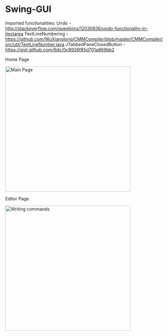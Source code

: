 # Swing-GUI
Imported functionalities:
Undo - http://stackoverflow.com/questions/12030836/undo-functionality-in-jtextarea
TextLineNumbering - https://github.com/WuXianglong/CMMCompiler/blob/master/CMMCompiler/src/util/TextLineNumber.java
JTabbedPaneClosedButton - https://gist.github.com/6dc/0c8926f85d701a869bb2

Home Page

<img src="http://s17.postimg.org/xouf1wv8v/two.png" alt="Main Page" width="400" height="400"/>

Editor Page

<img src="http://s22.postimg.org/v6c62kkw1/one.png" alt="Writing commands" width="400" height="400"/>
